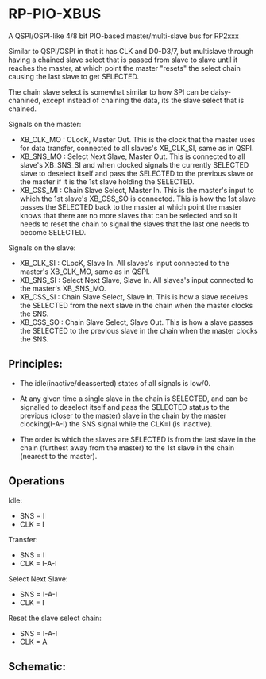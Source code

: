 # RP-PIO-XBUS

A QSPI/OSPI-like 4/8 bit PIO-based master/multi-slave bus for RP2xxx

Similar to QSPI/OSPI in that it has CLK and D0-D3/7, but multislave through having a chained slave select that is passed from slave to slave until it reaches the master, at which point the master "resets" the select chain causing the last slave to get SELECTED.

The chain slave select is somewhat similar to how SPI can be daisy-chanined, except instead of chaining the data, its the slave select that is chained.

Signals on the master:
* XB_CLK_MO : CLocK, Master Out. This is the clock that the master uses for data transfer, connected to all slaves's XB_CLK_SI, same as in QSPI.
* XB_SNS_MO : Select Next Slave, Master Out. This is connected to all slave's XB_SNS_SI and when clocked signals the currently SELECTED slave to deselect itself and pass the SELECTED to the previous slave or the master if it is the 1st slave holding the SELECTED.
* XB_CSS_MI : Chain Slave Select, Master In. This is the master's input to which the 1st slave's XB_CSS_SO is connected. This is how the 1st slave passes the SELECTED back to the master at which point the master knows that there are no more slaves that can be selected and so it needs to reset the chain to signal the slaves that the last one needs to become SELECTED.

Signals on the slave:
* XB_CLK_SI : CLocK, Slave In. All slaves's input connected to the master's XB_CLK_MO, same as in QSPI.
* XB_SNS_SI : Select Next Slave, Slave In. All slaves's input connected to the master's XB_SNS_MO.
* XB_CSS_SI : Chain Slave Select, Slave In. This is how a slave receives the SELECTED from the next slave in the chain when the master clocks the SNS.
* XB_CSS_SO : Chain Slave Select, Slave Out. This is how a slave passes the SELECTED to the previous slave in the chain when the master clocks the SNS.

## Principles:

* The idle(inactive/deasserted) states of all signals is low/0.

* At any given time a single slave in the chain is SELECTED, and can be signalled to deselect itself and pass the SELECTED status to the previous (closer to the master) slave in the chain by the master clocking(I-A-I) the SNS signal while the CLK=I (is inactive).

* The order is which the slaves are SELECTED is from the last slave in the chain (furthest away from the master) to the 1st slave in the chain (nearest to the master).

## Operations 

Idle:
 * SNS = I
 * CLK = I

Transfer:
 * SNS = I
 * CLK = I-A-I

Select Next Slave:
 * SNS = I-A-I
 * CLK = I

Reset the slave select chain:
 * SNS = I-A-I
 * CLK = A

## Schematic:

